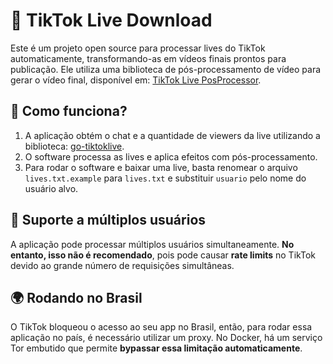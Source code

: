 # 🎥 TikTok Live Download  

Este é um projeto open source para processar lives do TikTok automaticamente, transformando-as em vídeos finais prontos para publicação. Ele utiliza uma biblioteca de pós-processamento de vídeo para gerar o vídeo final, disponível em: [TikTok Live PosProcessor](https://github.com/eufelipemateus/tiktok-live-posprocessor).  

## 🔗 Como funciona?  

1. A aplicação obtém o chat e a quantidade de viewers da live utilizando a biblioteca: [go-tiktoklive](https://github.com/steampoweredtaco/gotiktoklive).  
2. O software processa as lives e aplica efeitos com pós-processamento.  
3. Para rodar o software e baixar uma live, basta renomear o arquivo `lives.txt.example` para `lives.txt` e substituir `usuario` pelo nome do usuário alvo.  

## 🚀 Suporte a múltiplos usuários  

A aplicação pode processar múltiplos usuários simultaneamente. **No entanto, isso não é recomendado**, pois pode causar **rate limits** no TikTok devido ao grande número de requisições simultâneas.  

## 🌍 Rodando no Brasil  

O TikTok bloqueou o acesso ao seu app no Brasil, então, para rodar essa aplicação no país, é necessário utilizar um proxy. No Docker, há um serviço Tor embutido que permite **bypassar essa limitação automaticamente**.  
